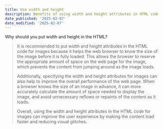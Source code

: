 ```yaml
---
title: Use width and height
description: Benefits of using width and height attributes in HTML code
date_published: '2025-02-07'
date_modified: '2025-02-07'
---
```


Why should you put width and height in the HTML?

> It is recommended to put width and height attributes in the HTML code for images because it helps the web browser to know the size of the image before it is fully loaded. This allows the browser to reserve the appropriate amount of space on the web page for the image, which prevents the content from jumping around as the image loads.
> 
> Additionally, specifying the width and height attributes for images can also help to improve the overall performance of the web page. When a browser knows the size of an image in advance, it can more accurately calculate the amount of space needed to display the image, and avoid unnecessary reflows or repaints of the content as it loads.
> 
> Overall, using the width and height attributes in the HTML code for images can improve the user experience by making the content load faster and reducing visual glitches.

